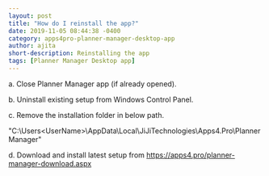 ```yaml
---
layout: post
title: "How do I reinstall the app?"
date: 2019-11-05 08:44:38 -0400
category: apps4pro-planner-manager-desktop-app
author: ajita
short-description: Reinstalling the app
tags: [Planner Manager Desktop app]
---
```

a. Close Planner Manager app (if already opened). 

b. Uninstall existing setup from Windows Control Panel. 

c. Remove the installation folder in below path. 

  "C:\Users\<UserName>\AppData\Local\JiJiTechnologies\Apps4.Pro\Planner Manager" 

d. Download and install latest setup from https://apps4.pro/planner-manager-download.aspx 
 
